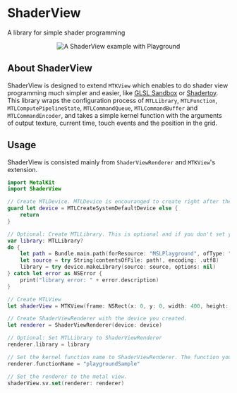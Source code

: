 # ShaderView
A library for simple shader programming

<p align="center">
  <img src="https://github.com/hagmas/ShaderView/blob/master/Images/PlaygroundExample.gif" alt="A ShaderView example with Playground"/>
</p>

## About ShaderView
ShaderView is designed to extend `MTKView` which enables to do shader view programming much simpler and easier, like [GLSL Sandbox](http://glslsandbox.com) or [Shadertoy](https://www.shadertoy.com). This library wraps the configuration process of `MTLLibrary`, `MTLFunction`, `MTLComputePipelineState`, `MTLCommandQueue`, `MTLCommandBuffer` and `MTLCommandEncoder`, and takes a simple kernel function with the arguments of output texture, current time, touch events and the position in the grid.

## Usage
ShaderView is consisted mainly from `ShaderViewRenderer` and `MTKView`'s extension. 

```swift
import MetalKit
import ShaderView

// Create MTLDevice. MTLDevice is encouranged to create right after the app launch and retain throughout the life time of the app.
guard let device = MTLCreateSystemDefaultDevice else {
    return
}

// Optional: Create MTLLibrary. This is optional and if you don't set your own MTLLibrary, ShaderViewRenderer will generate a default library from the device.
var library: MTLLibrary?
do {
    let path = Bundle.main.path(forResource: "MSLPlayground", ofType: "metal")
    let source = try String(contentsOfFile: path!, encoding: .utf8)
    library = try device.makeLibrary(source: source, options: nil)
} catch let error as NSError {
    print("library error: " + error.description)
}

// Create MTLView
let shaderView = MTKView(frame: NSRect(x: 0, y: 0, width: 400, height: 400), device: device)

// Create ShaderViewRenderer with the device you created.
let renderer = ShaderViewRenderer(device: device)

// Optional: Set MTLLibrary to ShaderViewRenderer
renderer.library = library

// Set the kernel function name to ShaderViewRenderer. The function you specified must have the same arguments as "MSLPlayground.metal" in the example Playground.
renderer.functionName = "playgroundSample"

// Set the renderer to the metal view.
shaderView.sv.set(renderer: renderer)
```
